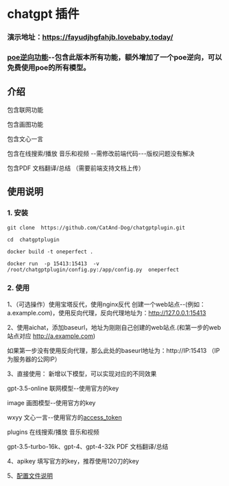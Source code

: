 # chatgpt 插件
### 演示地址：https://fayudjhgfahjb.lovebaby.today/
### [poe逆向功能](./readme_poe.md)--包含此版本所有功能，额外增加了一个poe逆向，可以免费使用poe的所有模型。
## 介绍
包含联网功能

包含画图功能

包含文心一言 

包含在线搜索/播放 音乐和视频 --需修改前端代码---版权问题没有解决

包含PDF 文档翻译/总结   （需要前端支持文档上传）


## 使用说明
### 1. 安装
```
git clone  https://github.com/CatAnd-Dog/chatgptplugin.git
```
```
cd  chatgptplugin
```
```
docker build -t oneperfect .
```
```
docker run  -p 15413:15413  -v /root/chatgptplugin/config.py:/app/config.py  oneperfect
```

### 2. 使用
1、（可选操作）使用宝塔反代，使用nginx反代
创建一个web站点--(例如：a.example.com)，使用反向代理，反向代理地址为：http://127.0.0.1:15413

2、使用aichat，添加baseurl，地址为刚刚自己创建的web站点.(和第一步的web站点对应 http://a.example.com)

如果第一步没有使用反向代理，那么此处的baseurl地址为：http://IP:15413     （IP为服务器的公网IP）

3、直接使用：   新增以下模型，可以实现对应的不同效果

gpt-3.5-online    联网模型--使用官方的key

image          画图模型--使用官方的key

wxyy      文心一言--使用官方的[access_token](https://ai.baidu.com/ai-doc/REFERENCE/Ck3dwjhhu)

plugins    在线搜索/播放  音乐和视频

gpt-3.5-turbo-16k、gpt-4、gpt-4-32k     PDF 文档翻译/总结

4、apikey
填写官方的key，推荐使用120刀的key

5、[配置文件说明](./readme_config.md)

